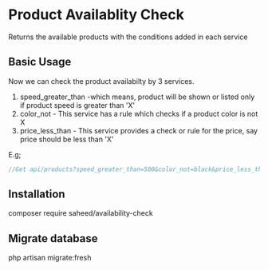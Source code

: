 # Product Availablity Check
Returns the available products with the conditions added in each service

## Basic Usage
Now we can check the product availabilty by 3 services.
1. speed_greater_than -which means, product will be shown or listed  only if product speed is greater than 'X'
2. color_not - This service has a rule which checks if a product color is not X
3. price_less_than - This service provides a check or rule for the price, say price should be less than 'X'

E.g;
```php
//Get api/products?speed_greater_than=500&color_not=black&price_less_than=100
```

## Installation
composer require saheed/availability-check

## Migrate database
php artisan migrate:fresh

